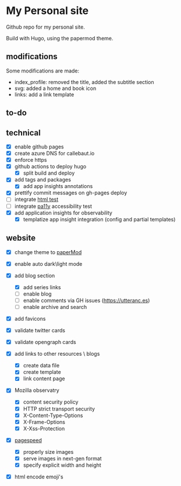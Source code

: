 # My Personal site

Github repo for my personal site.

Build with Hugo, using the papermod theme.

## modifications

Some modifications are made:

- index_profile: removed the title, added the subtitle section
- svg: added a home and book icon
- links: add a link template

## to-do

## technical

- [x] enable github pages
- [x] create azure DNS for callebaut.io
- [x] enforce https
- [x] github actions to deploy hugo
    - [x] split build and deploy
- [x] add tags and packages
    - [x] add app insights annotations
- [x] prettify commit messages on gh-pages deploy
- [ ] integrate [html test](https://github.com/wjdp/htmltest)
- [ ] integrate [pa11y](https://pa11y.org) accessibility test
- [x] add application insights for observability
    - [x] templatize app insight integration (config and partial templates)
 
## website

- [x] change theme to [paperMod](https://themes.gohugo.io/hugo-papermod/)
- [x] enable auto dark\light mode
- [x] add blog section
  - [x] add series links
  - [ ] enable blog
  - [ ] enable comments via GH issues (https://utteranc.es)
  - [ ] enable archive and search
- [x] add favicons
- [x] validate twitter cards
- [x] validate opengraph cards
- [x] add links to other resources \ blogs
  - [x] create data file
  - [x] create template
  - [x] link content page
- [x] Mozilla observatry
  - [x] content security policy
  - [x] HTTP strict transport security
  - [x] X-Content-Type-Options
  - [x] X-Frame-Options
  - [x] X-Xss-Protection
- [x] [pagespeed](https://pagespeed.web.dev/report?url=https%3A%2F%2Fcallebaut.io%2F)
  - [x] properly size images
  - [x] serve images in next-gen format
  - [x] specify explicit width and height
- [x] html encode emoji's

